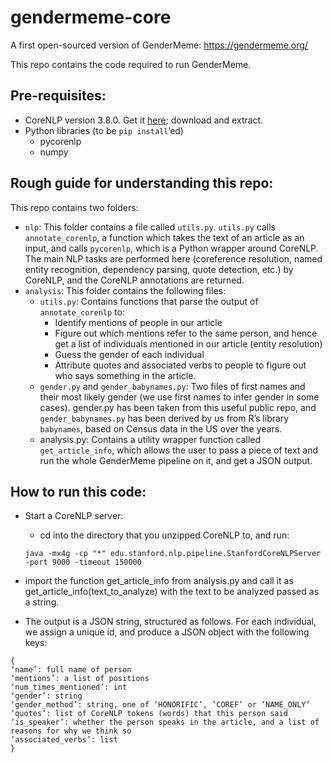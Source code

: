 # gendermeme-core
A first open-sourced version of GenderMeme: https://gendermeme.org/

This repo contains the code required to run GenderMeme. 

## Pre-requisites:

- CoreNLP version 3.8.0. 
Get it [here](https://stanfordnlp.github.io/CoreNLP/); download and extract.
- Python libraries (to be `pip install`’ed)
  - pycorenlp
  - numpy

## Rough guide for understanding this repo:

This repo contains two folders:
- `nlp`: This folder contains a file called `utils.py`. `utils.py` calls `annotate_corenlp`, a function which takes the text of an article as an input, and calls `pycorenlp`, which is a Python wrapper around CoreNLP. The main NLP tasks are performed here (coreference resolution, named entity recognition, dependency parsing, quote detection, etc.) by CoreNLP, and the CoreNLP annotations are returned.
- `analysis`: This folder contains the following files:
  - `utils.py`: Contains functions that parse the output of `annotate_corenlp` to:
    - Identify mentions of people in our article 
    - Figure out which mentions refer to the same person, and hence get a list of individuals mentioned in our article (entity resolution)
    - Guess the gender of each individual
    - Attribute quotes and associated verbs to people to figure out who says something in the article.
  - `gender.py` and `gender_babynames.py`: Two files of first names and their most likely gender (we use first names to infer gender in some cases). gender.py has been taken from this useful public repo, and `gender_babynames.py` has been derived by us from R’s library `babynames`, based on Census data in the US over the years. 
  - analysis.py: Contains a utility wrapper function called `get_article_info`, which allows the user to pass a piece of text and run the whole GenderMeme pipeline on it, and get a JSON output.

## How to run this code:

- Start a CoreNLP server:
  - cd into the directory that you unzipped CoreNLP to, and run:

  `java -mx4g -cp "*" edu.stanford.nlp.pipeline.StanfordCoreNLPServer -port 9000 -timeout 150000`
- import the function get_article_info from analysis.py and call it as get_article_info(text_to_analyze) with the text to be analyzed passed as a string.
- The output is a JSON string, structured as follows. For each individual, we assign a unique id, and produce a JSON object with the following keys: 
```
{
‘name’: full name of person
‘mentions’: a list of positions 
‘num_times_mentioned’: int
‘gender’: string
‘gender_method’: string, one of ‘HONORIFIC’, ‘COREF’ or ‘NAME_ONLY’
‘quotes’: list of CoreNLP tokens (words) that this person said
‘is_speaker’: whether the person speaks in the article, and a list of reasons for why we think so
‘associated_verbs’: list
}
```
